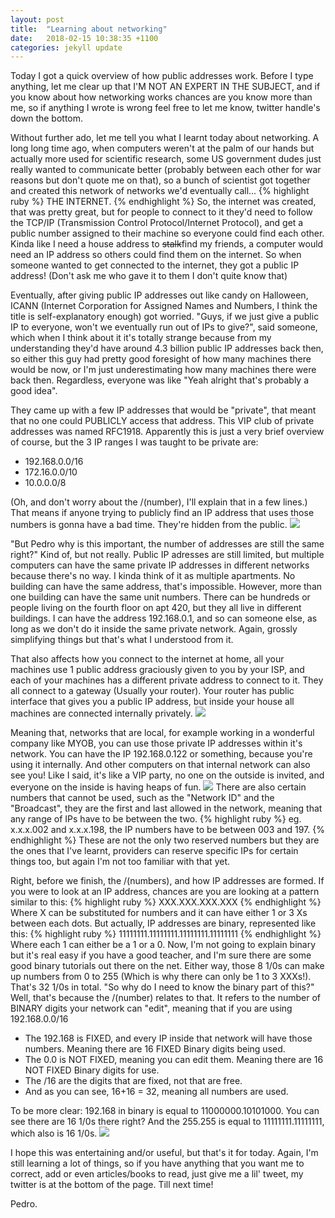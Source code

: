 ```yaml
---
layout: post
title:  "Learning about networking"
date:   2018-02-15 10:38:35 +1100
categories: jekyll update
---
```

Today I got a quick overview of how public addresses work. Before I type anything, let me clear up that I'M NOT AN EXPERT IN THE SUBJECT, and if you know about how networking works chances are you know more than me, so if anything I wrote is wrong feel free to let me know, twitter handle's down the bottom.

Without further ado, let me tell you what I learnt today about networking. A long long time ago, when computers weren't at the palm of our hands but actually more used for scientific research, some US government dudes just really wanted to communicate better (probably between each other for war reasons but don't quote me on that), so a bunch of scientist got together and created this network of networks we'd eventually call... 
{% highlight ruby %}
THE INTERNET.
{% endhighlight %}
So, the internet was created, that was pretty great, but for people to connect to it they'd need to follow the TCP/IP (Transmission Control Protocol/Internet Protocol), and get a public number assigned to their machine so everyone could find each other. Kinda like I need a house address to <s>stalk</s>find my friends, a computer would need an IP address so others could find them on the internet. So when someone wanted to get connected to the internet, they got a public IP address! (Don't ask me who gave it to them I don't quite know that)

Eventually, after giving public IP addresses out like candy on Halloween, ICANN (Internet Corporation for Assigned Names and Numbers, I think the title is self-explanatory enough) got worried. "Guys, if we just give a public IP to everyone, won't we eventually run out of IPs to give?", said someone, which when I think about it it's totally strange because from my understanding they'd have around 4.3 billion public IP addresses back then, so either this guy had pretty good foresight of how many machines there would be now, or I'm just underestimating how many machines there were back then. Regardless, everyone was like "Yeah alright that's probably a good idea".

They came up with a few IP addresses that would be "private", that meant that no one could PUBLICLY access that address. This VIP club of private addresses was named RFC1918. Apparently this is just a very brief overview of course, but the 3 IP ranges I was taught to be private are:
<ul>
<li>192.168.0.0/16</li>
<li>172.16.0.0/10</li>
<li>10.0.0.0/8</li>
</ul>
(Oh, and don't worry about the /(number), I'll explain that in a few lines.)
That means if anyone trying to publicly find an IP address that uses those numbers is gonna have a bad time. They're hidden from the public.
<img src="https://github.com/PhonesMYOB/phonesmyob.github.io/blob/master/_imgs/networking/hidden.jpg?raw=true">

"But Pedro why is this important, the number of addresses are still the same right?"
Kind of, but not really. Public IP adresses are still limited, but multiple computers can have the same private IP addresses in different networks because there's no way. I kinda think of it as multiple apartments. No building can have the same address, that's impossible. However, more than one building can have the same unit numbers. There can be hundreds or people living on the fourth floor on apt 420, but they all live in different buildings. I can have the address 192.168.0.1, and so can someone else, as long as we don't do it inside the same private network. Again, grossly simplifying things but that's what I understood from it.

That also affects how you connect to the internet at home, all your machines use 1 public address graciously given to you by your ISP, and each of your machines has a different private address to connect to it. They all connect to a gateway (Usually your router). Your router has public interface that gives you a public IP address, but inside your house all machines are connected internally privately.
<img src="https://github.com/PhonesMYOB/phonesmyob.github.io/blob/master/_imgs/networking/isp.jpg?raw=true">

Meaning that, networks that are local, for example working in a wonderful company like MYOB, you can use those private IP addresses within it's network. You can have the IP 192.168.0.122 or something, because you're using it internally. And other computers on that internal network can also see you! Like I said, it's like a VIP party, no one on the outside is invited, and everyone on the inside is having heaps of fun. 
<img src="https://github.com/PhonesMYOB/phonesmyob.github.io/blob/master/_imgs/networking/gateway.jpg?raw=true">
There are also certain numbers that cannot be used, such as the "Network ID" and the "Broadcast", they are the first and last allowed in the network, meaning that any range of IPs have to be between the two.
{% highlight ruby %}
eg. x.x.x.002 and x.x.x.198, the IP numbers have to be between 003 and 197.
{% endhighlight %}
These are not the only two reserved numbers but they are the ones that I've learnt, providers can reserve specific IPs for certain things too, but again I'm not too familiar with that yet.


Right, before we finish, the /(numbers), and how IP addresses are formed. If you were to look at an IP address, chances are you are looking at a pattern similar to this:
{% highlight ruby %}
XXX.XXX.XXX.XXX
{% endhighlight %}
Where X can be substituted for numbers and it can have either 1 or 3 Xs between each dots. But actually, IP addresses are binary, represented like this:
{% highlight ruby %}
11111111.11111111.11111111.11111111
{% endhighlight %}
Where each 1 can either be a 1 or a 0. Now, I'm not going to explain binary but it's real easy if you have a good teacher, and I'm sure there are some good binary tutorials out there on the net. Either way, those 8 1/0s can make up numbers from 0 to 255 (Which is why there can only be 1 to 3 XXXs!). That's 32 1/0s in total.
"So why do I need to know the binary part of this?"
Well, that's because the /(number) relates to that. It refers to the number of BINARY digits your network can "edit", meaning that if you are using
192.168.0.0/16
<ul>
<li>The 192.168 is FIXED, and every IP inside that network will have those numbers. Meaning there are 16 FIXED Binary digits being used.</li>
<li>The 0.0 is NOT FIXED, meaning you can edit them. Meaning there are 16 NOT FIXED Binary digits for use.</li>
<li>The /16 are the digits that are fixed, not that are free.</li>
<li>And as you can see, 16+16 = 32, meaning all numbers are used.</li>
</ul>


To be more clear:
192.168 in binary is equal to 11000000.10101000. You can see there are 16 1/0s there right?
And the 255.255 is equal to 11111111.11111111, which also is 16 1/0s.
<img src="https://github.com/PhonesMYOB/phonesmyob.github.io/blob/master/_imgs/networking/binary.jpg?raw=true">

I hope this was entertaining and/or useful, but that's it for today. Again, I'm still learning a lot of things, so if you have anything that you want me to correct, add or even articles/books to read, just give me a lil' tweet, my twitter is at the bottom of the page. Till next time!

Pedro.


